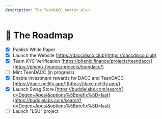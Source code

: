 ```yaml
---
description: The TeenDACC master plan
---
```


# 🚗 The Roadmap

* [x] Publish White Paper&#x20;
* [x] Launch the Website [https://daccdisco.club](https://daccdisco.club)
* [x] Team KYC Verification [https://phenix.finance/projects/teendacc/](https://phenix.finance/projects/teendacc/)
* [ ] Mint TeenDACC (in progress)
* [x] Enable investment rewards for DACC and TeenDACC [https://dacc.netlify.app/](https://dacc.netlify.app/)
* [x] Launch Swag Store [https://buddielabs.com/search?q=Degen+Apes\&options%5Bprefix%5D=last](https://buddielabs.com/search?q=Degen+Apes\&options%5Bprefix%5D=last)
* [ ] Launch "LSU" project
